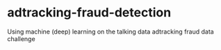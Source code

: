# adtracking-fraud-detection
Using machine (deep) learning on the talking data adtracking fraud data challenge
